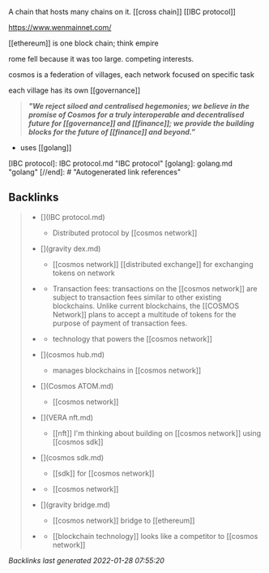 A chain that hosts many chains on it. [[cross chain]]
[[IBC protocol]]

https://www.wenmainnet.com/

[[ethereum]] is one block chain; think empire

rome fell because it was too large. competing interests.

cosmos is a federation of villages, each network focused on specific task

each village has its own [[governance]]

>_**"We reject siloed and centralised hegemonies; we believe in the promise of Cosmos for a truly interoperable and decentralised future for [[governance]] and [[finance]]; we provide the building blocks for the future of [[finance]] and beyond.”**_

- uses [[golang]] 

[//begin]: # "Autogenerated link references for markdown compatibility"
[IBC protocol]: IBC protocol.md "IBC protocol"
[golang]: golang.md "golang"
[//end]: # "Autogenerated link references"

## Backlinks

> - [](IBC protocol.md)
>   - Distributed protocol by [[cosmos network]]
>    
> - [](gravity dex.md)
>   - [[cosmos network]] [[distributed exchange]] for exchanging tokens on network
>    
> - [](staking.md)
>   - Transaction fees: transactions on the [[cosmos network]] are subject to transaction fees similar to other existing blockchains. Unlike current blockchains, the [[COSMOS Network]] plans to accept a multitude of tokens for the purpose of payment of transaction fees.
>    
> - [](tendermint.md)
>   - technology that powers the [[cosmos network]]
>    
> - [](cosmos hub.md)
>   - manages blockchains in [[cosmos network]]
>    
> - [](Cosmos ATOM.md)
>   - [[cosmos network]]
>    
> - [](VERA nft.md)
>   - [[nft]] I'm thinking about building on [[cosmos network]] using [[cosmos sdk]]
>    
> - [](cosmos sdk.md)
>   - [[sdk]] for [[cosmos network]]
>    
> - [](althea.md)
>   - [[cosmos network]]
>    
> - [](gravity bridge.md)
>   - [[cosmos network]] bridge to [[ethereum]]
>    
> - [](polkadot.md)
>   - [[blockchain technology]] looks like a competitor to [[cosmos network]]

_Backlinks last generated 2022-01-28 07:55:20_
